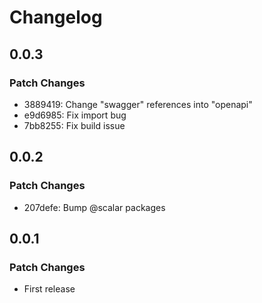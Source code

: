 # Changelog

## 0.0.3

### Patch Changes

-   3889419: Change "swagger" references into "openapi"
-   e9d6985: Fix import bug
-   7bb8255: Fix build issue

## 0.0.2

### Patch Changes

-   207defe: Bump @scalar packages

## 0.0.1

### Patch Changes

-   First release
